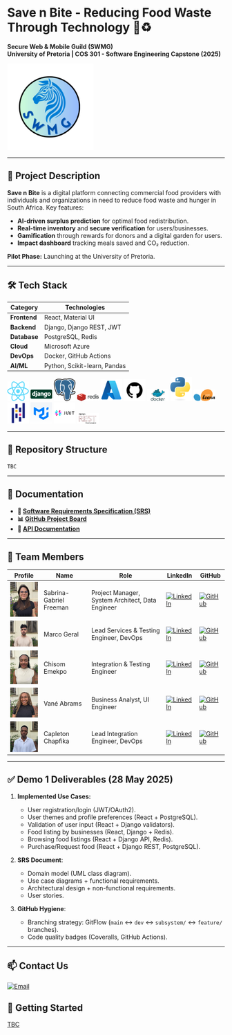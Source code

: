 # Save n Bite - Reducing Food Waste Through Technology 🍎♻️

**Secure Web & Mobile Guild (SWMG)**  
**University of Pretoria | COS 301 - Software Engineering Capstone (2025)**  

<img src="assets/logo.png" width="200" />

---

## 📌 Project Description
**Save n Bite** is a digital platform connecting commercial food providers with individuals and organizations in need to reduce food waste and hunger in South Africa.
Key features:  
- **AI-driven surplus prediction** for optimal food redistribution.  
- **Real-time inventory** and **secure verification** for users/businesses.  
- **Gamification** through rewards for donors and a digital garden for users.  
- **Impact dashboard** tracking meals saved and CO₂ reduction.  

**Pilot Phase:** Launching at the University of Pretoria.  

---

## 🛠️ Tech Stack
| Category       | Technologies                                                                 |
|----------------|-----------------------------------------------------------------------------|
| **Frontend**   | React, Material UI |
| **Backend**    | Django, Django REST, JWT|
| **Database**   | PostgreSQL, Redis|
| **Cloud**      | Microsoft Azure |
| **DevOps**     | Docker, GitHub Actions |
| **AI/ML**      | Python, Scikit-learn, Pandas |

<img src="assets/ReactLogo.png" width="50" />
<img src="assets/Django logo.png" width="50" />
<img src="assets/PostgreSQLLogo.png" width="50" />
<img src="assets/RedisLogo.png" width="50" />
<img src="assets/Azure logo.png" width="50" />
<img src="assets/github-logo.jpg" width="50" />
<img src="assets/Docker logo.png" width="50" />
<img src="assets/Python logo.png" width="50" />
<img src="assets/Scikit learn logo.png" width="50" />
<img src="assets/Pandas logo.png" width="50" />
<img src="assets/MaterialUILogo.png" width="50" />
<img src="assets/JWTLogo.png" width="50" />
<img src="assets/DjangoREST.png" width="50" />

---

## 📂 Repository Structure
    TBC

---

## 🔗 Documentation
- **📄 [Software Requirements Specification (SRS)](documentation/SRS.md)**
- **📊 [GitHub Project Board](https://https://github.com/orgs/COS301-SE-2025/projects/177)**  
- **🤖 [API Documentation](documentation/construction.png)**  

---

## 👥 Team Members
| Profile               | Name                  | Role                | LinkedIn                                      | GitHub                                   |
|-----------------------|-----------------------|---------------------|-----------------------------------------------|------------------------------------------|
| <img src="assets/Saber.jpg" width="100" /> | Sabrina-Gabriel Freeman | Project Manager, System Architect, Data Engineer | [![LinkedIn](https://img.shields.io/badge/LinkedIn-0077B5?style=flat&logo=linkedin)](https://www.linkedin.com/in/sabrina-gabriel-freeman-a57281346) | [![GitHub](https://img.shields.io/badge/GitHub-181717?style=flat&logo=github)](https://github.com/SaberF24) |
| <img src="assets/Marco.jpg" width="100" /> | Marco Geral | Lead Services & Testing Engineer, DevOps | [![LinkedIn](https://img.shields.io/badge/LinkedIn-0077B5?style=flat&logo=linkedin)](https://www.linkedin.com/in/marco-geral-820b7a355/) | [![GitHub](https://img.shields.io/badge/GitHub-181717?style=flat&logo=github)](https://github.com/Marco-Geral) |
| <img src="assets/Chisom.jpg" width="100" /> | Chisom Emekpo | Integration & Testing Engineer | [![LinkedIn](https://img.shields.io/badge/LinkedIn-0077B5?style=flat&logo=linkedin)](https://www.linkedin.com/in/chisom-emekpo-39b89827l/) | [![GitHub](https://img.shields.io/badge/GitHub-181717?style=flat&logo=github)](https://github.com/somworld6) |
| <img src="assets/Vane.jpg" width="100" /> | Vané Abrams | Business Analyst, UI Engineer | [![LinkedIn](https://img.shields.io/badge/LinkedIn-0077B5?style=flat&logo=linkedin)](http://www.linkedin.com/in/vane-abrams–40569b305) | [![GitHub](https://img.shields.io/badge/GitHub-181717?style=flat&logo=github)](https://github.com/vdenise20) |
| <img src="assets/Capleton.jpg" width="100" /> | Capleton Chapfika | Lead Integration Engineer, DevOps | [![LinkedIn](https://img.shields.io/badge/LinkedIn-0077B5?style=flat&logo=linkedin)](https://www.linkedin.com/in/capletonchapfika/) | [![GitHub](https://img.shields.io/badge/GitHub-181717?style=flat&logo=github)](https://github.com/Capleton11) |

---

## ✅ Demo 1 Deliverables (28 May 2025)
1. **Implemented Use Cases:**
   - User registration/login (JWT/OAuth2).    
   - User themes and profile preferences (React + PostgreSQL).
   - Validation of user input (React + Django validators).
   - Food listing by businesses (React, Django + Redis).
   - Browsing food listings (React + Django API, Redis).
   - Purchase/Request food (React + Django REST, PostgreSQL).

2. **SRS Document**:  
   - Domain model (UML class diagram).  
   - Use case diagrams + functional requirements.  
   - Architectural design + non-functional requirements.
   - User stories.


3. **GitHub Hygiene**:  
   - Branching strategy: GitFlow (`main` ↔ `dev` ↔ `subsystem/` ↔ `feature/` branches).  
   - Code quality badges (Coveralls, GitHub Actions).  

---

## 📫 Contact Us
 [![Email](https://img.shields.io/badge/Email-swmguild@gmail.com-D14836?logo=gmail)](mailto:swmguild@gmail.com)

## 🚀 Getting Started
[TBC](assets/construction.png)

